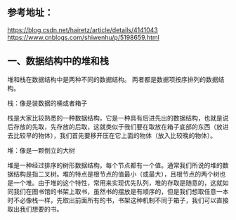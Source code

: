 
参考地址：  
----------
https://blog.csdn.net/hairetz/article/details/4141043  
https://www.cnblogs.com/shiwenhu/p/5198659.html  

  
一、数据结构中的堆和栈  
----------
堆和栈在数据结构中是两种不同的数据结构。 两者都是数据项按序排列的数据结构。  

栈：像是装数据的桶或者箱子  

栈是大家比较熟悉的一种数据结构，它是一种具有后进先出的数据结构，也就是说后存放的先取，先存放的后取，这就类似于我们要在取放在箱子底部的东西（放进去比较早的物体），我们首先要移开压在它上面的物体（放入比较晚的物体）。  


堆：像是一颗倒立的大树    
  
堆是一种经过排序的树形数据结构，每个节点都有一个值。通常我们所说的堆的数据结构是指二叉树。堆的特点是根节点的值最小（或最大），且根节点的两个树也是一个堆。由于堆的这个特性，常用来实现优先队列，堆的存取是随意的，这就如同我们在图书馆的书架上取书，虽然书的摆放是有顺序的，但是我们想取任意一本时不必像栈一样，先取出前面所有的书，书架这种机制不同于箱子，我们可以直接取出我们想要的书。  